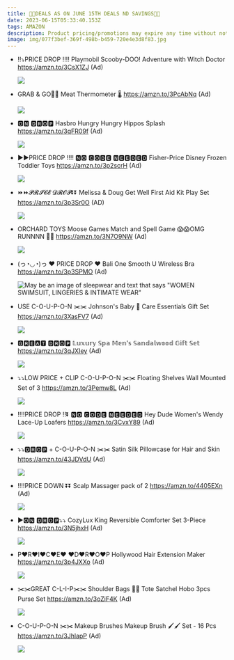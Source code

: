 ```yaml
---
title: 🏃💨DEALS AS ON JUNE 15TH DEALS ND SAVINGS🎀🎀
date: 2023-06-15T05:33:40.153Z
tags: AMAZON
description: Product pricing/promotions may expire any time without notice.
image: img/077f3bef-369f-498b-b459-720e4e3d8f83.jpg
---
```

* ‼️⤵️PRICE DROP ‼️‼️
  Playmobil Scooby-DOO! Adventure with Witch Doctor
  https://amzn.to/3CsX1ZJ (Ad)<!--StartFragment-->

  ![](https://m.media-amazon.com/images/I/81t4f9cseCL._AC_SL1500_.jpg)

  <!--EndFragment-->
* GRAB & GO🏃🏃
  Meat Thermometer 🌡️
  https://amzn.to/3PcAbNq (Ad)<!--StartFragment-->

  ![](https://m.media-amazon.com/images/I/61P2Pj2F6zL._AC_SL1500_.jpg)

  <!--EndFragment-->
* 🅾🅽 🅳🆁🅾🅿
  Hasbro Hungry Hungry Hippos Splash 
  https://amzn.to/3qFR09f (Ad)<!--StartFragment-->

  ![](https://m.media-amazon.com/images/I/71zs+vxzkNL._AC_SL1500_.jpg)

  <!--EndFragment-->
* ▶️▶️PRICE DROP ‼️‼️
  🅽🅾 🅲🅾🅳🅴 🅽🅴🅴🅳🅴🅳
  Fisher-Price Disney Frozen Toddler Toys
  https://amzn.to/3p2scrH (Ad)<!--StartFragment-->

  ![](https://m.media-amazon.com/images/I/712Wn2wVsNL._AC_SL1500_.jpg)

  <!--EndFragment-->
* ⏩⏩𝓟𝓡𝓘𝓒𝓔 𝓓𝓡𝓞𝓟⏬⏬
  Melissa & Doug Get Well First Aid Kit Play Set
  https://amzn.to/3p3Sr0O
  (AD)<!--StartFragment-->

  ![](https://m.media-amazon.com/images/I/81FNKcgdrEL._AC_SL1500_.jpg)

  <!--EndFragment-->
* ORCHARD TOYS Moose Games Match and Spell Game
  😱😱OMG RUNNNN 🏃🏃
  https://amzn.to/3N7O9NW (Ad)<!--StartFragment-->

  ![](https://m.media-amazon.com/images/I/81c0MB43z8L._AC_SL1500_.jpg)

  <!--EndFragment-->
* (っ◔◡◔)っ ♥ PRICE DROP ♥
  Bali One Smooth U Wireless Bra
  https://amzn.to/3p3SPMO (Ad)<!--StartFragment-->

  ![May be an image of sleepwear and text that says "WOMEN SWIMSUIT, LINGERIES & INTIMATE WEAR"](https://scontent.fccu11-1.fna.fbcdn.net/v/t39.30808-6/354063104_5747263528744350_179319366007112938_n.jpg?_nc_cat=102&cb=99be929b-59f725be&ccb=1-7&_nc_sid=730e14&_nc_ohc=LYr_LtPe7VsAX8hSEPo&_nc_ht=scontent.fccu11-1.fna&oh=00_AfCA700-ma4m83BumeFg_SO7aWXcSNEnMnE5SrrNK7DQ7Q&oe=64901F4D)

  <!--EndFragment-->
* USE C-O-U-P-O-N ✂️✂️
  Johnson's Baby 👶 Care Essentials Gift Set
  https://amzn.to/3XasFV7 (Ad)<!--StartFragment-->

  ![](https://m.media-amazon.com/images/I/81g6Iq+J0EL._AC_SL1500_.jpg)

  <!--EndFragment-->
* 🅶🆁🅴🅰🆃 🅳🆁🅾🅿 
  𝕃𝕦𝕩𝕦𝕣𝕪 𝕊𝕡𝕒 𝕄𝕖𝕟'𝕤 𝕊𝕒𝕟𝕕𝕒𝕝𝕨𝕠𝕠𝕕 𝔾𝕚𝕗𝕥 𝕊𝕖𝕥
  https://amzn.to/3qJXIey (Ad)<!--StartFragment-->

  ![](https://m.media-amazon.com/images/I/81SwQy-JDpL._SL1500_.jpg)

  <!--EndFragment-->
* ⤵️⤵️LOW PRICE + CLIP C-O-U-P-O-N ✂️✂️
  Floating Shelves Wall Mounted Set of 3
  https://amzn.to/3Pemw8L (Ad)<!--StartFragment-->

  ![](https://m.media-amazon.com/images/I/61JSdwodY1L._AC_SL1500_.jpg)

  <!--EndFragment-->
* ‼️‼️PRICE DROP ‼️⏬
  🅽🅾 🅲🅾🅳🅴 🅽🅴🅴🅳🅴🅳
  Hey Dude Women's Wendy Lace-Up Loafers
  https://amzn.to/3CvxY89 (Ad)<!--StartFragment-->

  ![](https://m.media-amazon.com/images/I/61SaE+M4a6S._AC_UL1024_.jpg)

  <!--EndFragment-->
* ⤵️⤵️🅳🆁🅾🅿 + C-O-U-P-O-N ✂️✂️
  Satin Silk Pillowcase for Hair and Skin
  https://amzn.to/43JDVdU (Ad)<!--StartFragment-->

  ![](https://m.media-amazon.com/images/I/61olJClLFoL._AC_SL1500_.jpg)

  <!--EndFragment-->
* ‼️‼️PRICE DOWN ⏬⏬
  Scalp Massager pack of 2
  https://amzn.to/4405EXn (Ad)<!--StartFragment-->

  ![](https://m.media-amazon.com/images/I/71Ur9Pu+X1L._AC_SL1500_.jpg)

  <!--EndFragment-->
* ▶️🅾🅽 🅳🆁🅾🅿⤵️⤵️
  CozyLux King Reversible Comforter Set 3-Piece
  https://amzn.to/3N5jhxH (Ad)<!--StartFragment-->

  ![](https://m.media-amazon.com/images/I/61sOcPXX43L._AC_SL1500_.jpg)

  <!--EndFragment-->
* P♥R♥I♥C♥E♥ ♥D♥R♥O♥P
  Hollywood Hair Extension Maker 
  https://amzn.to/3p4JXXo (Ad)<!--StartFragment-->

  ![](https://m.media-amazon.com/images/I/81Q3OTohAXL._AC_SL1500_.jpg)

  <!--EndFragment-->
* ✂️✂️GREAT C-L-I-P✂️✂️
  Shoulder Bags 👜👛 Tote Satchel Hobo 3pcs Purse Set
  https://amzn.to/3oZiF4K (Ad)<!--StartFragment-->

  ![](https://m.media-amazon.com/images/I/81UYkEoyIIL._AC_UL1500_.jpg)

  <!--EndFragment-->
* C-O-U-P-O-N ✂️✂️
  Makeup Brushes Makeup Brush 🖌️🖌️ Set - 16 Pcs
  https://amzn.to/3JhlapP (Ad)<!--StartFragment-->

  ![](https://m.media-amazon.com/images/I/71hMhFrd6IL._SL1500_.jpg)

  <!--EndFragment-->

![]()